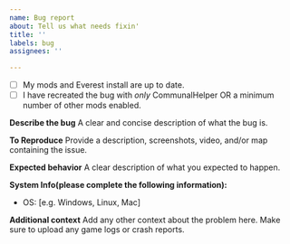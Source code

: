 ```yaml
---
name: Bug report
about: Tell us what needs fixin'
title: ''
labels: bug
assignees: ''

---
```


- [ ] My mods and Everest install are up to date.
- [ ] I have recreated the bug with *only* CommunalHelper OR a minimum number of other mods enabled.

**Describe the bug**
A clear and concise description of what the bug is.

**To Reproduce**
Provide a description, screenshots, video, and/or map containing the issue.

**Expected behavior**
A clear description of what you expected to happen.

**System Info(please complete the following information):**
 - OS: [e.g. Windows, Linux, Mac]

**Additional context**
Add any other context about the problem here.
Make sure to upload any game logs or crash reports.
